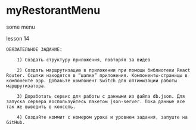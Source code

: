 # myRestorantMenu
some menu


lesson 14

    ОБЯЗАТЕЛЬНОЕ ЗАДАНИЕ: 

        1) Создать структуру приложения, повторяя за видео

        2) Создать маршрутизацию в приложении при помощи библиотеки React Router. Ссылки находятся в “шапке” приложения. Компоненты-страницы в компоненте app. Добавьте компонент Switch для оптимизации работы маршрутизатора.

        3) Доработать сервис для работы с данными из файла db.json. Для запуска сервера воспользуйтесь пакетом json-server. Пока данные все так же выводить в консоль.

        4) Создайте коммит с номером урока и уровнем задания, запуште на GitHub.